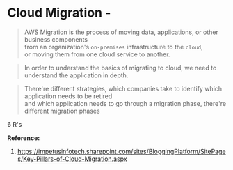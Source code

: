 # Cloud Migration - 

>AWS Migration is the process of moving data, applications, or other business components  
from an organization's `on-premises` infrastructure to the `cloud`,  
or moving them from one cloud service to another.  

>In order to understand the basics of migrating to cloud, we need to understand the application in depth.  

>There're different strategies, which companies take to identify which application needs to be retired  
>and which application needs to go through a migration phase, there're different migration phases 

6 R's

**Reference:**  
1. https://impetusinfotech.sharepoint.com/sites/BloggingPlatform/SitePages/Key-Pillars-of-Cloud-Migration.aspx


